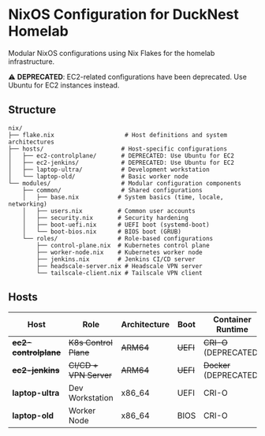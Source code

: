 # NixOS Configuration for DuckNest Homelab

Modular NixOS configurations using Nix Flakes for the homelab infrastructure.

⚠️ **DEPRECATED**: EC2-related configurations have been deprecated. Use Ubuntu for EC2 instances instead.

## Structure

```
nix/
├── flake.nix                    # Host definitions and system architectures
├── hosts/                      # Host-specific configurations
│   ├── ec2-controlplane/       # DEPRECATED: Use Ubuntu for EC2
│   ├── ec2-jenkins/            # DEPRECATED: Use Ubuntu for EC2
│   ├── laptop-ultra/           # Development workstation
│   └── laptop-old/             # Basic worker node
└── modules/                    # Modular configuration components
    ├── common/                 # Shared configurations
    │   ├── base.nix           # System basics (time, locale, networking)
    │   ├── users.nix          # Common user accounts
    │   ├── security.nix       # Security hardening
    │   ├── boot-uefi.nix      # UEFI boot (systemd-boot)
    │   └── boot-bios.nix      # BIOS boot (GRUB)
    └── roles/                 # Role-based configurations
        ├── control-plane.nix  # Kubernetes control plane
        ├── worker-node.nix    # Kubernetes worker node
        ├── jenkins.nix        # Jenkins CI/CD server
        ├── headscale-server.nix # Headscale VPN server
        └── tailscale-client.nix # Tailscale VPN client
```

## Hosts

| Host | Role | Architecture | Boot | Container Runtime |
|------|------|-------------|------|------------------|
| ~~**ec2-controlplane**~~ | ~~K8s Control Plane~~ | ~~ARM64~~ | ~~UEFI~~ | ~~CRI-O~~ (DEPRECATED) |
| ~~**ec2-jenkins**~~ | ~~CI/CD + VPN Server~~ | ~~ARM64~~ | ~~UEFI~~ | ~~Docker~~ (DEPRECATED) |
| **laptop-ultra** | Dev Workstation | x86_64 | UEFI | CRI-O |
| **laptop-old** | Worker Node | x86_64 | BIOS | CRI-O |